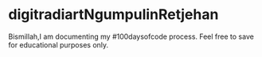 # digitradiartNgumpulinRetjehan
Bismillah,I am documenting my #100daysofcode process. Feel free to save for educational purposes only.

